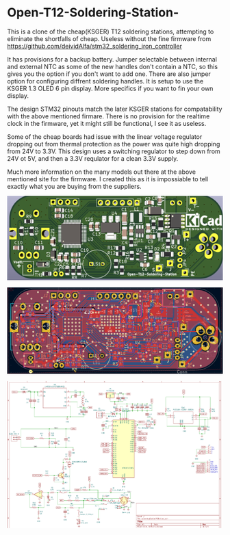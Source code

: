 # Open-T12-Soldering-Station-
This is a clone of the cheap(KSGER) T12 soldering stations, attempting to eliminate the shortfalls of cheap.  Useless without the fine firmware from https://github.com/deividAlfa/stm32_soldering_iron_controller

It has provisions for a backup battery. Jumper selectable between internal and external NTC as some of the new handles don't contain a NTC, so this gives you the option if you don't want to add one.  There are also jumper option for configuring diffrent soldering handles.  It is setup to use the KSGER 1.3 OLED 6 pin display.  More specifics if you want to fin your own display.

The design STM32 pinouts match the later KSGER stations for compatability with the above mentioned firmare. There is no provision for the realtime clock in the firmware, yet it might still be functional, I see it as useless.

Some of the cheap boards had issue with the linear voltage regulator dropping out from thermal protection as the power was quite high dropping from 24V to 3.3V.  This design uses a switching regulator to step down from 24V ot 5V, and then a 3.3V requlator for a clean 3.3V supply.

Much more information on the many models out there at the above mentioned site for the firmware. I created this as it is impossiable to tell exactly what you are buying from the suppliers.

![Alt text](https://github.com/clytle374/Open-T12-Soldering-Station/blob/7228fbf64efad6a5f93cb2e9aeef670ecb9dc2f6/pictures/Screenshot_20240516_033217.png?raw=true "Render")


![Alt text](https://github.com/clytle374/Open-T12-Soldering-Station/blob/12441aa4fc956869854109382b6ab82d9056ea64/pictures/Screenshot_20240516_033252.png?raw=true "PCB Layout")


![Alt text](https://github.com/clytle374/Open-T12-Soldering-Station/blob/12441aa4fc956869854109382b6ab82d9056ea64/pictures/schematic.png?raw=true "Schematic")
